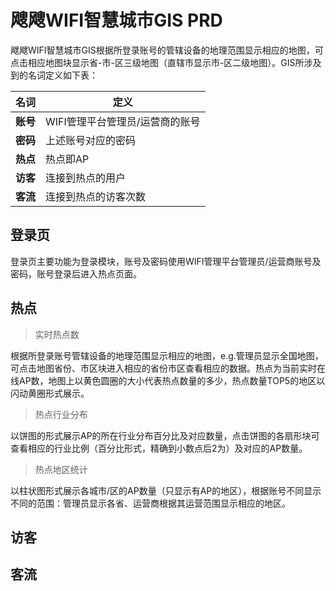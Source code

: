 # 飕飕WIFI智慧城市GIS PRD

飕飕WIFI智慧城市GIS根据所登录账号的管辖设备的地理范围显示相应的地图，可点击相应地图块显示省-市-区三级地图（直辖市显示市-区二级地图）。GIS所涉及到的名词定义如下表：

|名词|定义|
|----|----|
|**账号**|WIFI管理平台管理员/运营商的账号|
|**密码**|上述账号对应的密码|
|**热点**|热点即AP|
|**访客**|连接到热点的用户|
|**客流**|连接到热点的访客次数|

## 登录页

登录页主要功能为登录模块，账号及密码使用WIFI管理平台管理员/运营商账号及密码，账号登录后进入热点页面。

## 热点

> 实时热点数

根据所登录账号管辖设备的地理范围显示相应的地图，e.g.管理员显示全国地图，可点击地图省份、市区块进入相应的省份市区查看相应的数据。热点为当前实时在线AP数，地图上以黄色圆圈的大小代表热点数量的多少，热点数量TOP5的地区以闪动黄圈形式展示。

> 热点行业分布

以饼图的形式展示AP的所在行业分布百分比及对应数量，点击饼图的各扇形块可查看相应的行业比例（百分比形式，精确到小数点后2为）及对应的AP数量。

> 热点地区统计

以柱状图形式展示各城市/区的AP数量（只显示有AP的地区），根据账号不同显示不同的范围：管理员显示各省、运营商根据其运营范围显示相应的地区。

## 访客

>

>

## 客流

>

>

>
